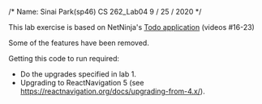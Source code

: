 /* Name: Sinai Park(sp46)
CS 262_Lab04
9 / 25 / 2020 */

This lab exercise is based on NetNinja's
[Todo application](https://www.youtube.com/playlist?list=PL4cUxeGkcC9ixPU-QkScoRBVxtPPzVjrQ)
(videos #16-23)

Some of the features have been removed.

Getting this code to run required:
- Do the upgrades specified in lab 1.
- Upgrading to ReactNavigation 5 (see <https://reactnavigation.org/docs/upgrading-from-4.x/>).
